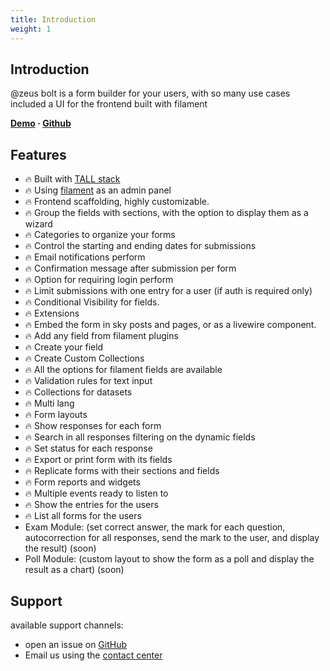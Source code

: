```yaml
---
title: Introduction
weight: 1
---
```


## Introduction
@zeus bolt is a form builder for your users, with so many use cases
included a UI for the frontend built with filament

**[Demo](https://demo.larazeus.com) · [Github](https://github.com/lara-zeus/bolt)**

## Features
- 🔥 Built with [TALL stack](https://tallstack.dev/)
- 🔥 Using [filament](https://filamentadmin.com) as an admin panel
- 🔥 Frontend scaffolding, highly customizable.
- 🔥 Group the fields with sections, with the option to display them as a wizard
- 🔥 Categories to organize your forms
- 🔥 Control the starting and ending dates for submissions
- 🔥 Email notifications perform
- 🔥 Confirmation message after submission per form
- 🔥 Option for requiring login perform
- 🔥 Limit submissions with one entry for a user (if auth is required only)
- 🔥 Conditional Visibility for fields.
- 🔥 Extensions
- 🔥 Embed the form in sky posts and pages, or as a livewire component.
- 🔥 Add any field from filament plugins
- 🔥 Create your field
- 🔥 Create Custom Collections
- 🔥 All the options for filament fields are available
- 🔥 Validation rules for text input
- 🔥 Collections for datasets
- 🔥 Multi lang
- 🔥 Form layouts
- 🔥 Show responses for each form
- 🔥 Search in all responses filtering on the dynamic fields
- 🔥 Set status for each response
- 🔥 Export or print form with its fields
- 🔥 Replicate forms with their sections and fields
- 🔥 Form reports and widgets
- 🔥 Multiple events ready to listen to
- 🔥 Show the entries for the users
- 🔥 List all forms for the users
- Exam Module: (set correct answer, the mark for each question, autocorrection for all responses, send the mark to the user, and display the result) (soon)
- Poll Module: (custom layout to show the form as a poll and display the result as a chart) (soon)

## Support
available support channels:
* open an issue on [GitHub](https://github.com/lara-zeus/bolt/issues)
* Email us using the [contact center](https://still-code.com/contact-us/lara-zeus)
